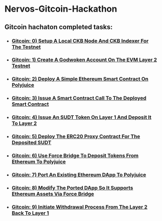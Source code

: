# Nervos-Gitcoin-Hackathon

## Gitcoin hachaton completed tasks:

* ### [Gitcoin: 0) Setup A Local CKB Node And CKB Indexer For The Testnet](https://github.com/x777/Nervos-Gitconin-Hackaton/tree/main/Setup%20a%20Local%20CKB%20Node%20and%20CKB%20Indexer)


* ### [Gitcoin: 1) Create A Godwoken Account On The EVM Layer 2 Testnet](https://github.com/x777/Nervos-Gitconin-Hackaton/tree/main/Create%20A%20Godwoken%20Account%20On%20The%20EVM%20Layer%202%20Testnet)


* ### [Gitcoin: 2) Deploy A Simple Ethereum Smart Contract On Polyjuice](https://github.com/x777/Nervos-Gitconin-Hackaton/tree/main/Deploy%20A%20Simple%20Ethereum%20Smart%20Contract%20On%20Polyjuice)


* ### [Gitcoin: 3) Issue A Smart Contract Call To The Deployed Smart Contract](https://github.com/x777/Nervos-Gitconin-Hackaton/tree/main/Issue%20A%20Smart%20Contract%20Call%20To%20The%20Deployed%20Smart%20Contract)


* ### [Gitcoin: 4) Issue An SUDT Token On Layer 1 And Deposit It To Layer 2](https://github.com/x777/Nervos-Gitconin-Hackaton/tree/main/Issue%20An%20SUDT%20Token%20On%20Layer%201%20And%20Deposit%20It%20To%20Layer%202)


* ### [Gitcoin: 5) Deploy The ERC20 Proxy Contract For The Deposited SUDT](https://github.com/x777/Nervos-Gitconin-Hackaton/tree/main/Deploy%20The%20ERC20%20Proxy%20Contract%20For%20The%20Deposited%20SUDT)


* ### [Gitcoin: 6) Use Force Bridge To Deposit Tokens From Ethereum To Polyjuice](https://github.com/x777/Nervos-Gitconin-Hackaton/tree/main/Use%20Force%20Bridge%20To%20Deposit%20Tokens%20From%20Ethereum%20To%20Polyjuice)


* ### [Gitcoin: 7) Port An Existing Ethereum DApp To Polyjuice](https://github.com/x777/Nervos-Gitconin-Hackaton/tree/main/Port%20An%20Existing%20Ethereum%20DApp%20To%20Polyjuice)


* ### [Gitcoin: 8) Modify The Ported DApp So It Supports Ethereum Assets Via Force Bridge]()


* ### [Gitcoin: 9) Initiate Withdrawal Process From The Layer 2 Back To Layer 1](https://github.com/x777/Nervos-Gitconin-Hackaton/tree/main/Initiate%20Withdrawal%20Process%20From%20The%20Layer%202%20Back%20To%20Layer%201)

